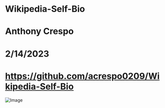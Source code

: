 # Wikipedia-Self-Bio
# Anthony Crespo
# 2/14/2023
# https://github.com/acrespo0209/Wikipedia-Self-Bio 
![Image](https://github.com/[acrespo0209]/[Wikipedia-Self-Bio]/blob/[main]/me.jpg?raw=true)

